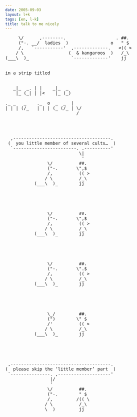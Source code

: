 ```yaml
---
date: 2005-09-03
layout: l+k
tags: [en, l-k]
title: talk to me nicely
---
```


<pre class='l-k'>
     \/      ,--------.                   . ##. 
     ("-. __/  ladies  )                o   " $ 
     /,   `-----------'  ,-------------.   <(( >
    / \                 (  & kangaroos  )   /_\ 
(___\  )_                `-------------'    jj  


in a strip titled


   _|_  _. | |    _|_  _     
    |_ (_| | |<    |_ (_)    

._ _   _    ._  o  _  _  |   
| | | (/_   | | | (_ (/_ | \/
                           / 




  ,-------------------------------------. 
 (  you little member of several cults…  )
  `------------------------. .----------' 
                            \|            
                             '            
                \/          ##.           
                ("-.       \",$           
                /,          (( >          
               / \          /_\           
           (___\  )_        jj            





                \/          ##.           
                ("-.       \",$           
                /,          (( >          
               / \          /_\           
           (___\  )_        jj            





                \/          ##.           
                ("-.       \".$           
                /,          (( >          
               / \          /_\           
           (___\  )_        jj            





                \_/         ##.           
                (")        \" $           
                /'          (( >          
               / \          /_\           
           (___\  )_        jj            





 ,--------------------------------------. 
(  please skip the ‘little member’ part  )
 `---------------. ,--------------------' 
                 |/                       
                 '                        
                \/          ##.           
                ("-.        " $           
                /,         /(( \          
               / \          /_\           
           ____\  )_        jj            
</pre>
